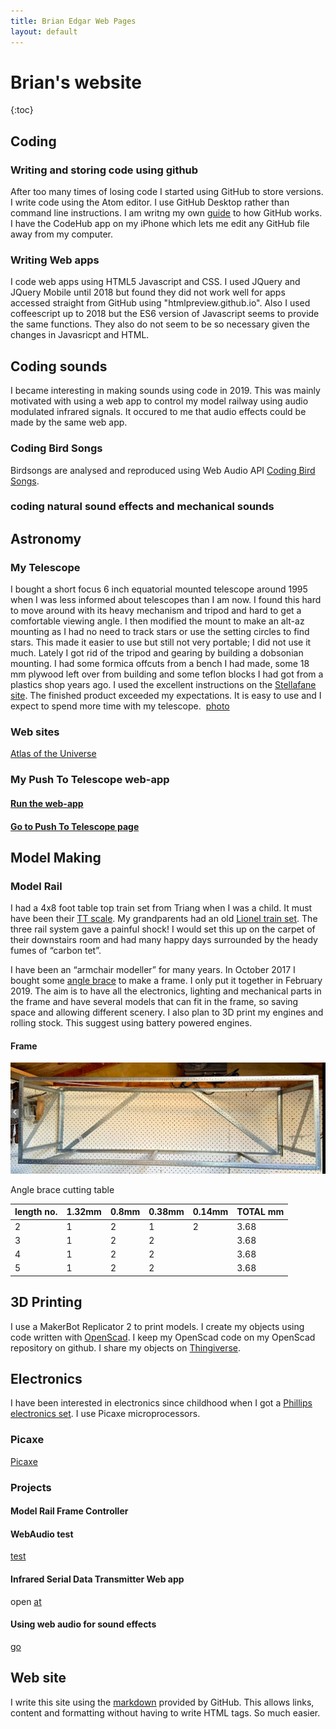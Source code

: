 ```yaml
---
title: Brian Edgar Web Pages
layout: default
---
```

# Brian's website

{:toc}

## Coding
###  Writing and storing code using github
After too many times of losing code I started using GitHub to store versions.  I write code using the Atom editor.  I use GitHub Desktop rather than command line instructions. I am writng my own [guide](github.md) to how GitHub works.
I have the CodeHub app on my iPhone which lets me edit any GitHub file away from my computer.
### Writing Web apps
I code web apps using HTML5 Javascript and CSS.  I used JQuery and JQuery Mobile until 2018 but found they did not work well for apps accessed straight from GitHub using "htmlpreview.github.io".   Also I used coffeescript up to 2018 but the ES6 version of Javascript seems to provide the same functions. They also do not seem to be so necessary given the changes in Javasricpt and HTML.

## Coding sounds
I became interesting in making sounds using code in 2019.  This was mainly motivated with using a web app to control my model railway using audio modulated infrared signals.  It occured to me that audio effects could be made by the same web app. 
### Coding Bird Songs
Birdsongs are analysed and reproduced using Web Audio API [Coding Bird Songs](birdsongs.md). 
### coding natural sound effects and mechanical sounds

## Astronomy
### My Telescope
I bought a short focus 6 inch equatorial mounted telescope around 1995 when I was less informed about telescopes than I am now. I found this hard to move around with its heavy mechanism and tripod and hard to get a comfortable viewing angle. I then modified the mount to make an alt-az mounting as I had no need to track stars or use the setting circles to find stars. This made it easier to use but still not very portable; I did not use it much. Lately I got rid of the tripod and gearing by building a dobsonian mounting. I had some formica offcuts from a bench I had made, some 18 mm plywood left over from building and some teflon blocks I had got from a plastics shop years ago. I used the excellent instructions on the [Stellafane site](https://stellafane.org/tm/dob/index.html). The finished product exceeded my expectations. It is easy to use and I expect to spend more time with my telescope.  [photo](img)
### Web sites
[Atlas of the Universe](http://www.atlasoftheuniverse.com/index.html)
### My Push To Telescope web-app
#### [Run the web-app](https://htmlpreview.github.io/?https://github.com/bwedgar/PushToTelescope/blob/master/index.html)
#### [Go to Push To Telescope page](pushToTelescope.md)


## Model Making
### Model Rail
I had a 4x8 foot table top train set from Triang when I was a child. It must have been their [TT scale](https://en.m.wikipedia.org/wiki/TT_scale). My grandparents had an old [Lionel train set](https://en.m.wikipedia.org/wiki/Lionel_Corporation). The three rail system gave a painful shock! I would set this up on the carpet of their downstairs room and had many happy days surrounded by the heady fumes of “carbon tet”.

I have been an “armchair modeller” for many years. In October 2017 I bought some [angle brace](http://www.miteknz.co.nz/Products/LUMBERLOK-Timber-Connectors/Bracing-Products/Angle-Brace/) to make a frame. I only put it together in February 2019.
The aim is to have all the electronics, lighting and mechanical parts in the frame and have several models that can fit in the frame, so saving space and allowing different scenery.
I also plan to 3D print my engines and rolling stock. This suggest using battery powered engines.
#### Frame
![image](/images/modelRailFrame.png)

Angle brace cutting table

length no.|1.32mm|0.8mm|0.38mm	|0.14mm|TOTAL mm
----------|--------|--------|---------|-------|--------
2|1|2|1|2|3.68
3|1	|2|2||3.68
4|1|2|2||3.68
5|1	|2|2||3.68

## 3D Printing
I use a MakerBot Replicator 2 to print models. I create my objects using code written with [OpenScad](http://www.openscad.org/). I keep my OpenScad code on my OpenScad repository on github.  I share my objects on [Thingiverse](https://www.thingiverse.com/bwedgar/designs).

## Electronics
I have been interested in electronics since childhood when I got a [Phillips electronics set](https://m.youtube.com/watch?v=h1TII3Z-jXk). I use Picaxe microprocessors.
### Picaxe
[Picaxe](picaxe.md) 

### Projects
#### Model Rail Frame Controller
#### WebAudio test
[test](https://htmlpreview.github.io/?https://github.com/bwedgar/WebAudioTest/blob/master/index.html)
#### Infrared Serial Data Transmitter Web app
open [at](https://htmlpreview.github.io/?https://github.com/bwedgar/InfraRedSerialTransmitter/blob/master/index.html)
#### Using web audio for sound effects
[go](https://noisehack.com/generate-noise-web-audio-api)

## Web site
I write this site using the [markdown](https://guides.github.com/features/mastering-markdown/#GitHub-flavored-markdown) provided by GitHub. This allows links, content and formatting without having to write HTML tags. So much easier.
